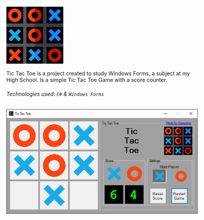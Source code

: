 ![](./assets/tic_tac_toe_logo.png)


Tic Tac Toe is a project created to study Windows Forms, a subject at my High School. Is a simple Tic Tac Toe Game with a score counter.

###### Technologies used: `C#` & `Windows Forms`

![](./assets/appRunning.png)